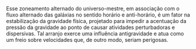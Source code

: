 ﻿Esse zoneamento alternado do universo-mestre, em associação com o fluxo alternado das galáxias no sentido horário e anti-horário, é um fator na estabilização da gravidade física, projetado para impedir a acentuação da pressão da gravidade ao ponto de causar atividades perturbadoras e dispersivas. Tal arranjo exerce uma influência antigravidade e atua como um freio sobre velocidades que, de outro modo, seriam perigosas.